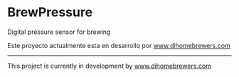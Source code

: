 # BrewPressure
Digital pressure sensor for brewing

Este proyecto actualmente esta en desarrollo por www.dihomebrewers.com
__________________________________________________________


This project is currently in development by www.dihomebrewers.com
